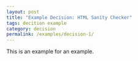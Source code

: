 ```yaml
---
layout: post
title: "Example Decision: HTML Sanity Checker"
tags: decition example 
category: decision
permalink: /examples/decision-1/
---
```


This is an example for an example.